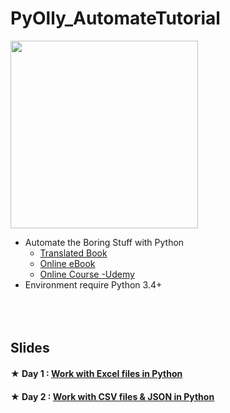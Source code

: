 # PyOlly_AutomateTutorial
<img src='https://automatetheboringstuff.com/images/automate_cover_medium.png' height="300"></img>

* Automate the Boring Stuff with Python
    * [Translated Book](https://www.tenlong.com.tw/products/9789864762729)
    * [Online eBook](https://automatetheboringstuff.com/)
    * [Online Course -Udemy](https://softnshare.wordpress.com/2016/11/23/automateboringstuffwithpython/)
* Environment require Python 3.4+
<br></br>
<br></br>
## Slides
#### ★ Day 1 : [Work with Excel files in Python](https://iamshihshan.github.io/PyOlly_AutomateTutorial/Day1_Python_Deal_Excel.slides.html)
#### ★ Day 2 : [Work with CSV files & JSON  in Python](https://iamshihshan.github.io/PyOlly_AutomateTutorial/Day2_Python_Deal_CSV&JSON.slides.html)
